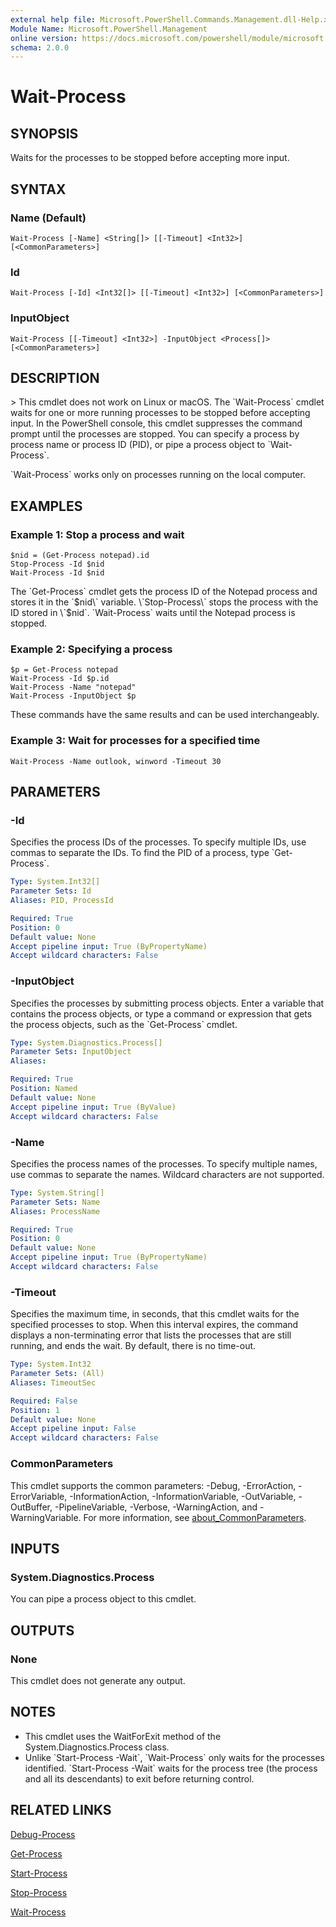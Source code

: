 ```yaml
---
external help file: Microsoft.PowerShell.Commands.Management.dll-Help.xml
Module Name: Microsoft.PowerShell.Management
online version: https://docs.microsoft.com/powershell/module/microsoft.powershell.management/wait-process?view=powershell-7.1&WT.mc_id=ps-gethelp
schema: 2.0.0
---
```


# Wait-Process

## SYNOPSIS
Waits for the processes to be stopped before accepting more input.

## SYNTAX

### Name (Default)
```
Wait-Process [-Name] <String[]> [[-Timeout] <Int32>] [<CommonParameters>]
```

### Id
```
Wait-Process [-Id] <Int32[]> [[-Timeout] <Int32>] [<CommonParameters>]
```

### InputObject
```
Wait-Process [[-Timeout] <Int32>] -InputObject <Process[]> [<CommonParameters>]
```

## DESCRIPTION
\> This cmdlet does not work on Linux or macOS.
The \`Wait-Process\` cmdlet waits for one or more running processes to be stopped before accepting input.
In the PowerShell console, this cmdlet suppresses the command prompt until the processes are stopped.
You can specify a process by process name or process ID (PID), or pipe a process object to \`Wait-Process\`.

\`Wait-Process\` works only on processes running on the local computer.

## EXAMPLES

### Example 1: Stop a process and wait
```
$nid = (Get-Process notepad).id
Stop-Process -Id $nid
Wait-Process -Id $nid
```

The \`Get-Process\` cmdlet gets the process ID of the Notepad process and stores it in the \`$nid\` variable.
\`Stop-Process\` stops the process with the ID stored in \`$nid\`.
\`Wait-Process\` waits until the Notepad process is stopped.

### Example 2: Specifying a process
```
$p = Get-Process notepad
Wait-Process -Id $p.id
Wait-Process -Name "notepad"
Wait-Process -InputObject $p
```

These commands have the same results and can be used interchangeably.

### Example 3: Wait for processes for a specified time
```
Wait-Process -Name outlook, winword -Timeout 30
```

## PARAMETERS

### -Id
Specifies the process IDs of the processes.
To specify multiple IDs, use commas to separate the IDs.
To find the PID of a process, type \`Get-Process\`.

```yaml
Type: System.Int32[]
Parameter Sets: Id
Aliases: PID, ProcessId

Required: True
Position: 0
Default value: None
Accept pipeline input: True (ByPropertyName)
Accept wildcard characters: False
```

### -InputObject
Specifies the processes by submitting process objects.
Enter a variable that contains the process objects, or type a command or expression that gets the process objects, such as the \`Get-Process\` cmdlet.

```yaml
Type: System.Diagnostics.Process[]
Parameter Sets: InputObject
Aliases:

Required: True
Position: Named
Default value: None
Accept pipeline input: True (ByValue)
Accept wildcard characters: False
```

### -Name
Specifies the process names of the processes.
To specify multiple names, use commas to separate the names.
Wildcard characters are not supported.

```yaml
Type: System.String[]
Parameter Sets: Name
Aliases: ProcessName

Required: True
Position: 0
Default value: None
Accept pipeline input: True (ByPropertyName)
Accept wildcard characters: False
```

### -Timeout
Specifies the maximum time, in seconds, that this cmdlet waits for the specified processes to stop.
When this interval expires, the command displays a non-terminating error that lists the processes that are still running, and ends the wait.
By default, there is no time-out.

```yaml
Type: System.Int32
Parameter Sets: (All)
Aliases: TimeoutSec

Required: False
Position: 1
Default value: None
Accept pipeline input: False
Accept wildcard characters: False
```

### CommonParameters
This cmdlet supports the common parameters: -Debug, -ErrorAction, -ErrorVariable, -InformationAction, -InformationVariable, -OutVariable, -OutBuffer, -PipelineVariable, -Verbose, -WarningAction, and -WarningVariable. For more information, see [about_CommonParameters](http://go.microsoft.com/fwlink/?LinkID=113216).

## INPUTS

### System.Diagnostics.Process
You can pipe a process object to this cmdlet.

## OUTPUTS

### None
This cmdlet does not generate any output.

## NOTES
- This cmdlet uses the WaitForExit method of the System.Diagnostics.Process class.
- Unlike \`Start-Process -Wait\`, \`Wait-Process\` only waits for the processes identified.   \`Start-Process -Wait\` waits for the process tree (the process and all its descendants) to exit   before returning control.

## RELATED LINKS

[Debug-Process]()

[Get-Process]()

[Start-Process]()

[Stop-Process]()

[Wait-Process]()

